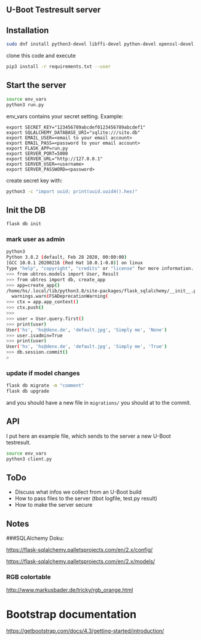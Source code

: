 ## U-Boot Testresult server

## Installation

```bash
sudo dnf install python3-devel libffi-devel python-devel openssl-devel
```

clone this code and execute

```bash
pip3 install -r requirements.txt --user
```

## Start the server

```bash
source env_vars
python3 run.py
```

env_vars contains your secret setting. Example:

```
export SECRET_KEY="123456789abcdef0123456789abcdef1"
export SQLALCHEMY_DATABASE_URI="sqlite:///site.db"
export EMAIL_USER=<email to your email account>
export EMAIL_PASS=<password to your email account>
export FLASK_APP=run.py
export SERVER_PORT=5000
export SERVER_URL="http://127.0.0.1"
export SERVER_USER=<username>
export SERVER_PASSWORD=<password>
```

create secret key with:

```bash
python3 -c "import uuid; print(uuid.uuid4().hex)"
```

## Init the DB

```bash
flask db init
```

### mark user as admin

```bash
python3
Python 3.8.2 (default, Feb 28 2020, 00:00:00) 
[GCC 10.0.1 20200216 (Red Hat 10.0.1-0.8)] on linux
Type "help", "copyright", "credits" or "license" for more information.
>>> from ubtres.models import User, Result
>>> from ubtres import db, create_app
>>> app=create_app()
/home/hs/.local/lib/python3.8/site-packages/flask_sqlalchemy/__init__.py:793: FSADeprecationWarning: SQLALCHEMY_TRACK_MODIFICATIONS adds significant overhead and will be disabled by default in the future.  Set it to True or False to suppress this warning.
  warnings.warn(FSADeprecationWarning(
>>> ctx = app.app_context()
>>> ctx.push()
>>> 
>>> user = User.query.first()
>>> print(user)
User('hs', 'hs@denx.de', 'default.jpg', 'Simply me', 'None')
>>> user.isadmin=True
>>> print(user)
User('hs', 'hs@denx.de', 'default.jpg', 'Simply me', 'True')
>>> db.session.commit()
>
```

### update if model changes

```bash
flask db migrate -m "comment"
flask db upgrade
```

and you should have a new file in ```migrations/```
you should at to the commit.


## API

I put here an example file, which sends to the server
a new U-Boot testresult.

```bash
source env_vars
python3 client.py
```

## ToDo

- Discuss what infos we collect from an U-Boot build
- How to pass files to the server (tbot logfile, test.py result)
- How to make the server secure

## Notes

###SQLAlchemy Doku:

https://flask-sqlalchemy.palletsprojects.com/en/2.x/config/

https://flask-sqlalchemy.palletsprojects.com/en/2.x/models/

### RGB colortable

http://www.markusbader.de/tricky/rgb_orange.html

# Bootstrap documentation

https://getbootstrap.com/docs/4.3/getting-started/introduction/
